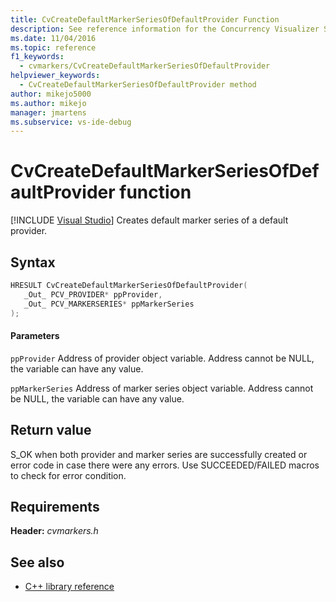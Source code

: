 ```yaml
---
title: CvCreateDefaultMarkerSeriesOfDefaultProvider Function
description: See reference information for the Concurrency Visualizer SDK function CvCreateDefaultMarkerSeriesOfDefaultProvider (C library).
ms.date: 11/04/2016
ms.topic: reference
f1_keywords: 
  - cvmarkers/CvCreateDefaultMarkerSeriesOfDefaultProvider
helpviewer_keywords: 
  - CvCreateDefaultMarkerSeriesOfDefaultProvider method
author: mikejo5000
ms.author: mikejo
manager: jmartens
ms.subservice: vs-ide-debug
---
```

# CvCreateDefaultMarkerSeriesOfDefaultProvider function

 [!INCLUDE [Visual Studio](~/includes/applies-to-version/vs-windows-only.md)]
Creates default marker series of a default provider.

## Syntax

```C
HRESULT CvCreateDefaultMarkerSeriesOfDefaultProvider(
   _Out_ PCV_PROVIDER* ppProvider,
   _Out_ PCV_MARKERSERIES* ppMarkerSeries
);
```

#### Parameters
 `ppProvider`
 Address of provider object variable. Address cannot be NULL, the variable can have any value.

 `ppMarkerSeries`
 Address of marker series object variable. Address cannot be NULL, the variable can have any value.

## Return value
 S_OK when both provider and marker series are successfully created or error code in case there were any errors. Use SUCCEEDED/FAILED macros to check for error condition.

## Requirements
 **Header:** *cvmarkers.h*

## See also
- [C++ library reference](../profiling/cpp-library-reference.md)